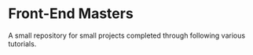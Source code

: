 # Front-End Masters

A small repository for small projects completed through following various tutorials.
